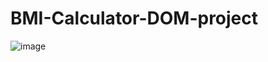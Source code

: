 # BMI-Calculator-DOM-project

![image](https://github.com/moinul75/BMI-Calculator-DOM-project/assets/102654562/23931adc-b3e5-45b5-a30e-a54e3c27bc61)
